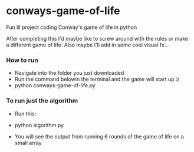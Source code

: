 # conways-game-of-life

Fun lil project coding Conway's game of life in python

After completing this I'd maybe like to screw around with the rules or make a different game of life. Also maybe I'll add in some cool visual fx...



### How to run

- Navigate into the folder you just downloaded
- Run the command belowin the terminal and the game will start up :)
- python conways-game-of-life.py


### To run just the algorithm

- Run this:
- python algorithm.py

- You will see the output from running 6 rounds of the game of life on a small array


